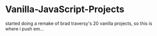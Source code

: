 # Vanilla-JavaScript-Projects


started doing a remake of brad traversy's 20 vanilla projects, so this is where i push em...
